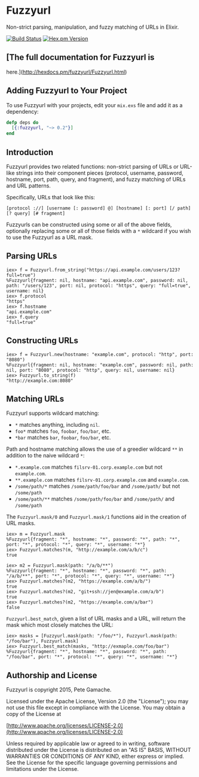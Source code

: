# Fuzzyurl

Non-strict parsing, manipulation, and fuzzy matching of URLs in Elixir.

[![Build Status](https://travis-ci.org/gamache/fuzzyurl.ex.svg?branch=master)](https://travis-ci.org/gamache/fuzzyurl.ex)
[![Hex.pm Version](http://img.shields.io/hexpm/v/fuzzyurl.svg?style=flat)](https://hex.pm/packages/fuzzyurl)


## [The full documentation for Fuzzyurl is
here.](http://hexdocs.pm/fuzzyurl/Fuzzyurl.html)


## Adding Fuzzyurl to Your Project

To use Fuzzyurl with your projects, edit your `mix.exs` file and
add it as a dependency:

```elixir
defp deps do
  [{:fuzzyurl, "~> 0.2"}]
end
```


## Introduction

Fuzzyurl provides two related functions: non-strict parsing of URLs or
URL-like strings into their component pieces (protocol, username, password,
hostname, port, path, query, and fragment), and fuzzy matching of URLs
and URL patterns.

Specifically, URLs that look like this:

    [protocol ://] [username [: password] @] [hostname] [: port] [/ path] [? query] [# fragment]

Fuzzyurls can be constructed using some or all of the above
fields, optionally replacing some or all of those fields with a `*`
wildcard if you wish to use the Fuzzyurl as a URL mask.


## Parsing URLs

    iex> f = Fuzzyurl.from_string("https://api.example.com/users/123?full=true")
    %Fuzzyurl{fragment: nil, hostname: "api.example.com", password: nil, path: "/users/123", port: nil, protocol: "https", query: "full=true", username: nil}
    iex> f.protocol
    "https"
    iex> f.hostname
    "api.example.com"
    iex> f.query
    "full=true"


## Constructing URLs

    iex> f = Fuzzyurl.new(hostname: "example.com", protocol: "http", port: "8080")
    %Fuzzyurl{fragment: nil, hostname: "example.com", password: nil, path: nil, port: "8080", protocol: "http", query: nil, username: nil}
    iex> Fuzzyurl.to_string(f)
    "http://example.com:8080"


## Matching URLs

Fuzzyurl supports wildcard matching:

* `*` matches anything, including `nil`.
* `foo*` matches `foo`, `foobar`, `foo/bar`, etc.
* `*bar` matches `bar`, `foobar`, `foo/bar`, etc.

Path and hostname matching allows the use of a greedier wildcard `**` in
addition to the naive wildcard `*`:

* `*.example.com` matches `filsrv-01.corp.example.com` but not `example.com`.
* `**.example.com` matches `filsrv-01.corp.example.com` and `example.com`.
* `/some/path/*` matches `/some/path/foo/bar` and `/some/path/`
   but not `/some/path`
* `/some/path/**` matches `/some/path/foo/bar` and `/some/path/`
   and `/some/path`

The `Fuzzyurl.mask/0` and `Fuzzyurl.mask/1` functions aid in the
creation of URL masks.

    iex> m = Fuzzyurl.mask
    %Fuzzyurl{fragment: "*", hostname: "*", password: "*", path: "*", port: "*", protocol: "*", query: "*", username: "*"}
    iex> Fuzzyurl.matches?(m, "http://example.com/a/b/c")
    true

    iex> m2 = Fuzzyurl.mask(path: "/a/b/**")
    %Fuzzyurl{fragment: "*", hostname: "*", password: "*", path: "/a/b/**", port: "*", protocol: "*", query: "*", username: "*"}
    iex> Fuzzyurl.matches?(m2, "https://example.com/a/b/")
    true
    iex> Fuzzyurl.matches?(m2, "git+ssh://jen@example.com/a/b")
    true
    iex> Fuzzyurl.matches?(m2, "https://example.com/a/bar")
    false

`Fuzzyurl.best_match`, given a list of URL masks and a URL, will return
the mask which most closely matches the URL:

    iex> masks = [Fuzzyurl.mask(path: "/foo/*"), Fuzzyurl.mask(path: "/foo/bar"), Fuzzyurl.mask]
    iex> Fuzzyurl.best_match(masks, "http://exmaple.com/foo/bar")
    %Fuzzyurl{fragment: "*", hostname: "*", password: "*", path: "/foo/bar", port: "*", protocol: "*", query: "*", username: "*"}


## Authorship and License

Fuzzyurl is copyright 2015, Pete Gamache.

Licensed under the Apache License, Version 2.0 (the "License");
you may not use this file except in compliance with the License.
You may obtain a copy of the License at

[http://www.apache.org/licenses/LICENSE-2.0](http://www.apache.org/licenses/LICENSE-2.0)

Unless required by applicable law or agreed to in writing, software
distributed under the License is distributed on an "AS IS" BASIS,
WITHOUT WARRANTIES OR CONDITIONS OF ANY KIND, either express or implied.
See the License for the specific language governing permissions and
limitations under the License.


